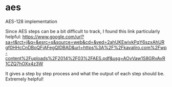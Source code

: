 # aes
AES-128 implementation

Since AES steps can be a bit difficult to track, I found this link particularly helpful:
https://www.google.com/url?sa=t&rct=j&q=&esrc=s&source=web&cd=&ved=2ahUKEwivkPqY6szxAhURgf0HHcCnDBoQFjAFegQIDBAD&url=https%3A%2F%2Fkavaliro.com%2Fwp-content%2Fuploads%2F2014%2F03%2FAES.pdf&usg=AOvVaw1S8GRvAvR1CZQ7hOXx4z3W

It gives a step by step process and what the output of each step should be. Extremely helpful!
